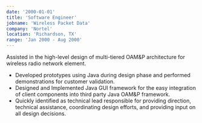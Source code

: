 ```yaml
---
date: '2000-01-01'
title: 'Software Engineer'
jobname: 'Wireless Packet Data'
company: 'Nortel'
location: 'Richardson, TX'
range: 'Jan 2000 - Aug 2000'
---
```


Assisted in the high-level design of multi-tiered OAM&P architecture for wireless radio network element.

- Developed prototypes using Java during design phase and performed demonstrations for customer validation.
- Designed and Implemented Java GUI framework for the easy integration of client components into third party Java OAM&P framework.
- Quickly identified as technical lead responsible for providing direction, technical assistance, coordinating design efforts, and providing input on all design decisions.
